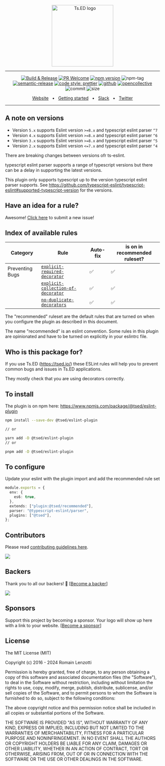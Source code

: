 <p style="text-align: center" align="center">
 <a href="https://tsed.io" target="_blank"><img src="https://tsed.io/tsed-og.png" width="200" alt="Ts.ED logo"/></a>
</p>

<div align="center">

   <hr />

[![Build & Release](https://github.com/tsedio/tsed/workflows/Build%20&%20Release/badge.svg)](https://github.com/tsedio/tsed-eslint-plugin/actions?query=workflow%3A%22Build+%26+Release%22)
[![PR Welcome](https://img.shields.io/badge/PRs-welcome-brightgreen.svg)](https://github.com/tsedio/tsed-eslint-plugin/blob/main/CONTRIBUTING.md)
[![npm version](https://badge.fury.io/js/%40tsed%2Fcommon.svg)](https://badge.fury.io/js/%40tsed%2Feslint-plugin)
![npm-tag](https://badgen.net/github/tag/tsedio/eslint-plugin)
[![semantic-release](https://img.shields.io/badge/%20%20%F0%9F%93%A6%F0%9F%9A%80-semantic--release-e10079.svg)](https://github.com/semantic-release/semantic-release)
[![code style: prettier](https://img.shields.io/badge/code_style-prettier-ff69b4.svg?style=flat-square)](https://github.com/prettier/prettier)
[![github](https://img.shields.io/static/v1?label=Github%20sponsor&message=%E2%9D%A4&logo=GitHub&color=%23fe8e86)](https://github.com/sponsors/romakita)
[![opencollective](https://img.shields.io/static/v1?label=OpenCollective%20sponsor&message=%E2%9D%A4&logo=OpenCollective&color=%23fe8e86)](https://opencollective.com/tsed)
![commit](https://badgen.net/github/last-commit/@tsed/eslint-plugin/main)
![size](https://badgen.net/bundlephobia/minzip/@tsed/eslint-plugin?color=cyan)

</div>

<div align="center">
  <a href="https://tsed.io/">Website</a>
  <span>&nbsp;&nbsp;•&nbsp;&nbsp;</span>
  <a href="https://tsed.io/getting-started/">Getting started</a>
  <span>&nbsp;&nbsp;•&nbsp;&nbsp;</span>
  <a href="https://api.tsed.io/rest/slack/tsedio/tsed">Slack</a>
  <span>&nbsp;&nbsp;•&nbsp;&nbsp;</span>
  <a href="https://twitter.com/TsED_io">Twitter</a>
</div>

<hr />


## A note on versions

-   Version `5.x` supports Eslint version `>=8.x` and typescript eslint parser `^7`
-   Version `4.x` supports Eslint version `>=8.x` and typescript eslint parser `^6`
-   Version `3.x` supports Eslint version `>=8.x` and typescript eslint parser `^5`
-   Version `2.x` supports Eslint version `<=7.x` and typescript eslint parser `^4`

There are breaking changes between versions ofr ts-eslint.

typescript eslint parser supports a range of typescript versions but there can be a delay in supporting the latest versions.

This plugin only supports typescript up to the version typescript eslint parser supports. See https://github.com/typescript-eslint/typescript-eslint#supported-typescript-version for the versions.

## Have an idea for a rule?

Awesome! [Click here](https://github.com/darraghoriordan/eslint-plugin-nestjs-typed/issues/new?title=New%20Rule%20Suggestion&labels=Rule%20Suggestion&body=Hi!%20I%20have%20an%20idea%20for%20a%20rule...) to submit a new issue!

## Index of available rules

| Category        | Rule                                                                              | Auto-fix | is on in recommended ruleset? |
|-----------------|-----------------------------------------------------------------------------------|----------|-------------------------------|
| Preventing Bugs | [`explicit-required-decorator`](./docs/rules/explicit-required-decorator.md)      | ✅        | ✅                             |
|                 | [`explicit-collection-of-decorator`](./docs/rules/explicit-required-decorator.md) | ✅        | ✅                             |
|                 | [`no-duplicate-decorators`](./docs/rules/explicit-required-decorator.md)          | ✅        | ✅                             |

The "recommended" ruleset are the default rules that are turned on when you configure the plugin as described in this document.

The name "recommended" is an eslint convention. Some rules in this plugin are opinionated and have to be turned on explicitly in your eslintrc file.

## Who is this package for?

If you use Ts.ED (https://tsed.io/) these ESLint rules will help you to prevent common bugs and issues in Ts.ED applications.

They mostly check that you are using decorators correctly.

## To install

The plugin is on npm here: https://www.npmjs.com/package/@tsed/eslint-plugin

```sh
npm install --save-dev @tsed/eslint-plugin

// or

yarn add -D @tsed/eslint-plugin
// or

pnpm add -D @tsed/eslint-plugin
```

## To configure

Update your eslint with the plugin import and add the recommended rule set

```ts
module.exports = {
  env: {
    es6: true,
  },
  extends: ["plugin:@tsed/recommended"],
  parser: "@typescript-eslint/parser",
  plugins: ["@tsed"],
};
```

## Contributors

Please read [contributing guidelines here](./CONTRIBUTING.md).

<a href="https://github.com/tsedio/tsed/graphs/contributors"><img src="https://opencollective.com/tsed/contributors.svg?width=890" /></a>

## Backers

Thank you to all our backers! 🙏 [[Become a backer](https://opencollective.com/tsed#backer)]

<a href="https://opencollective.com/tsed#backers" target="_blank"><img src="https://opencollective.com/tsed/tiers/backer.svg?width=890"></a>

## Sponsors

Support this project by becoming a sponsor. Your logo will show up here with a link to your website. [[Become a sponsor](https://opencollective.com/tsed#sponsor)]

## License

The MIT License (MIT)

Copyright (c) 2016 - 2024 Romain Lenzotti

Permission is hereby granted, free of charge, to any person obtaining a copy of this software and associated documentation files (the "Software"), to deal in the Software without restriction, including without limitation the rights to use, copy, modify, merge, publish, distribute, sublicense, and/or sell copies of the Software, and to permit persons to whom the Software is furnished to do so, subject to the following conditions:

The above copyright notice and this permission notice shall be included in all copies or substantial portions of the Software.

THE SOFTWARE IS PROVIDED "AS IS", WITHOUT WARRANTY OF ANY KIND, EXPRESS OR IMPLIED, INCLUDING BUT NOT LIMITED TO THE WARRANTIES OF MERCHANTABILITY, FITNESS FOR A PARTICULAR PURPOSE AND NONINFRINGEMENT. IN NO EVENT SHALL THE AUTHORS OR COPYRIGHT HOLDERS BE LIABLE FOR ANY CLAIM, DAMAGES OR OTHER LIABILITY, WHETHER IN AN ACTION OF CONTRACT, TORT OR OTHERWISE, ARISING FROM, OUT OF OR IN CONNECTION WITH THE SOFTWARE OR THE USE OR OTHER DEALINGS IN THE SOFTWARE.
